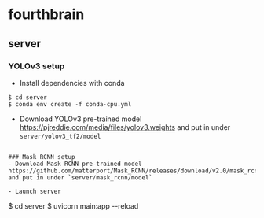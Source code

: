 # fourthbrain

## server

### YOLOv3 setup
- Install dependencies with conda
```
$ cd server
$ conda env create -f conda-cpu.yml
```

- Download YOLOv3 pre-trained model
https://pjreddie.com/media/files/yolov3.weights
and put in under `server/yolov3_tf2/model`
```

### Mask RCNN setup
- Download Mask RCNN pre-trained model
https://github.com/matterport/Mask_RCNN/releases/download/v2.0/mask_rcnn_coco.h5
and put in under `server/mask_rcnn/model`

- Launch server
```
$ cd server
$ uvicorn main:app --reload
```
